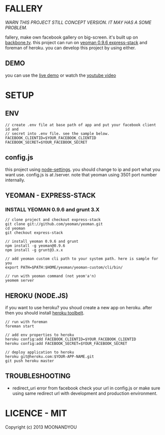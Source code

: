 # FALLERY
*WARN THIS PROJECT STILL CONCEPT VERSION. IT MAY HAS A SOME PROBLEM.*

fallery, make own facebook gallery on big-screen. it's built up on [backbone.tv](https://github.com/MOONANDYOU/backbone.tv). this project can run on [yeoman 0.9.6 express-stack](https://github.com/yeoman/yeoman/tree/express-stack) and foreman of heroku. you can develop this project by using either.

## DEMO
you can use the [live demo](http://fallery.herokuapp.com) or watch the [youtube video](http://www.youtube.com/watch?v=JyMTakoxYew)

# SETUP
## ENV

    // create .env file at base path of app and put your facebook client id and
    // secret into .env file. see the sample below.
    FACEBOOK_CLIENTID=$YOUR_FACEBOOK_CLIENTID
    FACEBOOK_SECRET=$YOUR_FACEBOOK_SECRET

## config.js
this project using [node-settings](git://github.com/mgutz/node-settings). you should change to ip and port what you want use. config.js is at /server. note that yeoman using 3501 port number internally.

## YEOMAN - EXPRESS-STACK
### INSTALL YEOMAN 0.9.6 and grunt 3.X

    // clone project and checkout express-stack
    git clone git://github.com/yeoman/yeoman.git
    cd yeoman
    git checkout express-stack

    // install yeoman 0.9.6 and grunt
    npm install -g yeoman@0.9.6
    npm install -g grunt@3.x.x

    // add yeoman custom cli path to your system path. here is sample for you
    export PATH=$PATH:$HOME/yeoman/yeoman-custom/cli/bin/

    // run with yeoman command (not yeom'a'n)
    yeomem server

## HEROKU (NODE.JS)
if you want to use heroku? you shoud create a new app on heroku. after then you should install [heroku toolbelt](https://toolbelt.heroku.com/).

    // run with foreman
    foreman start

    // add env properties to heroku
    heroku config:add FACEBOOK_CLIENTID=$YOUR_FACEBOOK_CLIENTID
    heroku config:add FACEBOOK_SECRET=$YOUR_FACEBOOK_SECRET

    // deploy application to heroku
    heroku git@heroku.com:$YOUR-APP-NAME.git
    git push heroku master


## TROUBLESHOOTING

- redirect_uri error from facebook
check your url in config.js or make sure using same redirect url with development and production environment.

# LICENCE - MIT
Copyright (c) 2013 MOONANDYOU
